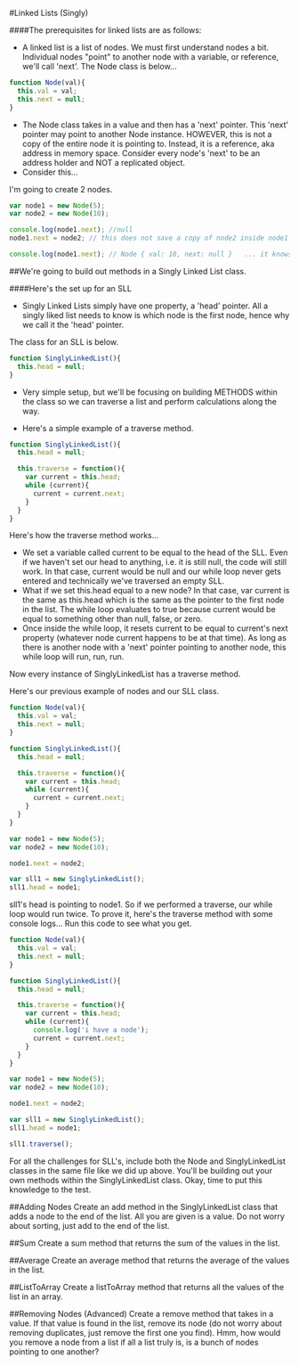 #Linked Lists (Singly)

####The prerequisites for linked lists are as follows:
- A linked list is a list of nodes.  We must first understand nodes a bit.  Individual nodes "point" to  another node with a variable, or reference, we'll call 'next'.  The Node class is below...
```javascript
function Node(val){
  this.val = val;
  this.next = null;
}
```
- The Node class takes in a value and then has a 'next' pointer.  This 'next' pointer may point to another Node instance.  HOWEVER, this is not a copy of the entire node it is pointing to.  Instead, it is a reference, aka address in memory space.  Consider every node's 'next' to be an address holder and NOT a replicated object.
- Consider this...

I'm going to create 2 nodes.

```javascript
var node1 = new Node(5);
var node2 = new Node(10);

console.log(node1.next); //null
node1.next = node2; // this does not save a copy of node2 inside node1's 'next' property.  It just knows where to find node2 now!

console.log(node1.next); // Node { val: 10, next: null }   ... it knows where to find node2's info in memory space!
```
##We're going to build out methods in a Singly Linked List class.

####Here's the set up for an SLL
- Singly Linked Lists simply have one property, a 'head' pointer.  All a singly liked list needs to know is which node is the first node, hence why we call it the 'head' pointer.  

The class for an SLL is below.

```javascript
function SinglyLinkedList(){
  this.head = null;
}
```

- Very simple setup, but we'll be focusing on building METHODS within the class so we can traverse a list and perform calculations along the way.

- Here's a simple example of a traverse method.

```javascript
function SinglyLinkedList(){
  this.head = null;

  this.traverse = function(){
    var current = this.head;
    while (current){
      current = current.next;
    }
  }
}
```
Here's how the traverse method works...
- We set a variable called current to be equal to the head of the SLL.  Even if we haven't set our head to anything, i.e. it is still null, the code will still work.  In that case, current would be null and our while loop never gets entered and technically we've traversed an empty SLL.  
- What if we set this.head equal to a new node?  In that case, var current is the same as this.head which is the same as the pointer to the first node in the list.  The while loop evaluates to true because current would be equal to something other than null, false, or zero.
- Once inside the while loop, it resets current to be equal to current's next property (whatever node current happens to be at that time).  As long as there is another node with a 'next' pointer pointing to another node, this while loop will run, run, run.  

Now every instance of SinglyLinkedList has a traverse method.

Here's our previous example of nodes and our SLL class.

```javascript
function Node(val){
  this.val = val;
  this.next = null;
}

function SinglyLinkedList(){
  this.head = null;

  this.traverse = function(){
    var current = this.head;
    while (current){
      current = current.next;
    }
  }
}

var node1 = new Node(5);
var node2 = new Node(10);

node1.next = node2;

var sll1 = new SinglyLinkedList();
sll1.head = node1;
```

sll1's head is pointing to node1.  So if we performed a traverse, our while loop would run twice.  To prove it, here's the traverse method with some console logs...  Run this code to see what you get.

```javascript
function Node(val){
  this.val = val;
  this.next = null;
}

function SinglyLinkedList(){
  this.head = null;

  this.traverse = function(){
    var current = this.head;
    while (current){
      console.log('i have a node');
      current = current.next;
    }
  }
}

var node1 = new Node(5);
var node2 = new Node(10);

node1.next = node2;

var sll1 = new SinglyLinkedList();
sll1.head = node1;

sll1.traverse();
```

For all the challenges for SLL's, include both the Node and SinglyLinkedList classes in the same file like we did up above.  You'll be building out your own methods within the SinglyLinkedList class.  Okay, time to put this knowledge to the test.

##Adding Nodes
Create an add method in the SinglyLinkedList class that adds a node to the end of the list.  All you are given is a value.  Do not worry about sorting, just add to the end of the list.

##Sum
Create a sum method that returns the sum of the values in the list.

##Average
Create an average method that returns the average of the values in the list.

##ListToArray
Create a listToArray method that returns all the values of the list in an array.

##Removing Nodes (Advanced)
Create a remove method that takes in a value.  If that value is found in the list, remove its node (do not worry about removing duplicates, just remove the first one you find).  Hmm, how would you remove a node from a list if all a list truly is, is a bunch of nodes pointing to one another?
